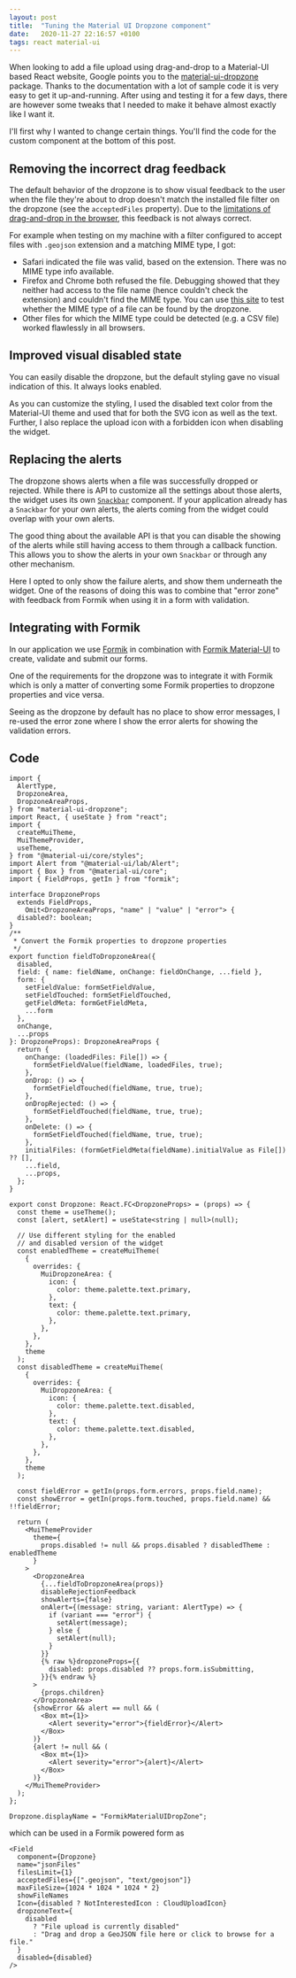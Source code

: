 ```yaml
---
layout: post
title:  "Tuning the Material UI Dropzone component"
date:   2020-11-27 22:16:57 +0100
tags: react material-ui
---
```


When looking to add a file upload using drag-and-drop to a Material-UI based React website, Google points you to the [material-ui-dropzone](https://github.com/Yuvaleros/material-ui-dropzone) package. 
Thanks to the documentation with a lot of sample code it is very easy to get it up-and-running. 
After using and testing it for a few days, there are however some tweaks that I needed to make it behave almost exactly like I want it.

I'll first why I wanted to change certain things. You'll find the code for the custom component at the bottom of this post.

## Removing the incorrect drag feedback

The default behavior of the dropzone is to show visual feedback to the user when the file they're about to drop doesn't match the installed file filter on the dropzone (see the `acceptedFiles` property). Due to the [limitations of drag-and-drop in the browser](https://github.com/react-dropzone/react-dropzone/tree/master/examples/accept#browser-limitations), this feedback is not always correct.

For example when testing on my machine with a filter configured to accept files with `.geojson` extension and a matching MIME type, I got:

- Safari indicated the file was valid, based on the extension. There was no MIME type info available.
- Firefox and Chrome both refused the file. Debugging showed that they neither had access to the file name (hence couldn't check the extension) and couldn't find the MIME type. You can use [this site](https://react-dropzone-mime-tester.netlify.app) to test whether the MIME type of a file can be found by the dropzone.
- Other files for which the MIME type could be detected (e.g. a CSV file) worked flawlessly in all browsers.

## Improved visual disabled state

You can easily disable the dropzone, but the default styling gave no visual indication of this.
It always looks enabled.

As you can customize the styling, I used the disabled text color from the Material-UI theme and used that for both the SVG icon as well as the text.
Further, I also replace the upload icon with a forbidden icon when disabling the widget.

## Replacing the alerts

The dropzone shows alerts when a file was successfully dropped or rejected.
While there is API to customize all the settings about those alerts, the widget uses its own [`Snackbar`](https://material-ui.com/components/snackbars/) component.
If your application already has a `Snackbar` for your own alerts, the alerts coming from the widget could overlap with your own alerts.

The good thing about the available API is that you can disable the showing of the alerts while still having access to them through a callback function. This allows you to show the alerts in your own `Snackbar` or through any other mechanism.

Here I opted to only show the failure alerts, and show them underneath the widget.
One of the reasons of doing this was to combine that "error zone" with feedback from Formik when using it in a form with validation.

## Integrating with Formik

In our application we use [Formik](https://formik.org) in combination with [Formik Material-UI](https://stackworx.github.io/formik-material-ui/) to create, validate and submit our forms.

One of the requirements for the dropzone was to integrate it with Formik which is only a matter of converting some Formik properties to dropzone properties and vice versa.

Seeing as the dropzone by default has no place to show error messages, I re-used the error zone where I show the error alerts for showing the validation errors.

## Code

```tsx
import {
  AlertType,
  DropzoneArea,
  DropzoneAreaProps,
} from "material-ui-dropzone";
import React, { useState } from "react";
import {
  createMuiTheme,
  MuiThemeProvider,
  useTheme,
} from "@material-ui/core/styles";
import Alert from "@material-ui/lab/Alert";
import { Box } from "@material-ui/core";
import { FieldProps, getIn } from "formik";

interface DropzoneProps
  extends FieldProps,
    Omit<DropzoneAreaProps, "name" | "value" | "error"> {
  disabled?: boolean;
}
/**
 * Convert the Formik properties to dropzone properties
 */
export function fieldToDropzoneArea({
  disabled,
  field: { name: fieldName, onChange: fieldOnChange, ...field },
  form: {
    setFieldValue: formSetFieldValue,
    setFieldTouched: formSetFieldTouched,
    getFieldMeta: formGetFieldMeta,
    ...form
  },
  onChange,
  ...props
}: DropzoneProps): DropzoneAreaProps {
  return {
    onChange: (loadedFiles: File[]) => {
      formSetFieldValue(fieldName, loadedFiles, true);
    },
    onDrop: () => {
      formSetFieldTouched(fieldName, true, true);
    },
    onDropRejected: () => {
      formSetFieldTouched(fieldName, true, true);
    },
    onDelete: () => {
      formSetFieldTouched(fieldName, true, true);
    },
    initialFiles: (formGetFieldMeta(fieldName).initialValue as File[]) ?? [],
    ...field,
    ...props,
  };
}

export const Dropzone: React.FC<DropzoneProps> = (props) => {
  const theme = useTheme();
  const [alert, setAlert] = useState<string | null>(null);

  // Use different styling for the enabled
  // and disabled version of the widget
  const enabledTheme = createMuiTheme(
    {
      overrides: {
        MuiDropzoneArea: {
          icon: {
            color: theme.palette.text.primary,
          },
          text: {
            color: theme.palette.text.primary,
          },
        },
      },
    },
    theme
  );
  const disabledTheme = createMuiTheme(
    {
      overrides: {
        MuiDropzoneArea: {
          icon: {
            color: theme.palette.text.disabled,
          },
          text: {
            color: theme.palette.text.disabled,
          },
        },
      },
    },
    theme
  );

  const fieldError = getIn(props.form.errors, props.field.name);
  const showError = getIn(props.form.touched, props.field.name) && !!fieldError;

  return (
    <MuiThemeProvider
      theme={
        props.disabled != null && props.disabled ? disabledTheme : enabledTheme
      }
    >
      <DropzoneArea
        {...fieldToDropzoneArea(props)}
        disableRejectionFeedback
        showAlerts={false}
        onAlert={(message: string, variant: AlertType) => {
          if (variant === "error") {
            setAlert(message);
          } else {
            setAlert(null);
          }
        }}
        {% raw %}dropzoneProps={{
          disabled: props.disabled ?? props.form.isSubmitting,
        }}{% endraw %}
      >
        {props.children}
      </DropzoneArea>
      {showError && alert == null && (
        <Box mt={1}>
          <Alert severity="error">{fieldError}</Alert>
        </Box>
      )}
      {alert != null && (
        <Box mt={1}>
          <Alert severity="error">{alert}</Alert>
        </Box>
      )}
    </MuiThemeProvider>
  );
};

Dropzone.displayName = "FormikMaterialUIDropZone";

```
which can be used in a Formik powered form as 

```tsx
<Field
  component={Dropzone}
  name="jsonFiles"
  filesLimit={1}
  acceptedFiles={[".geojson", "text/geojson"]}
  maxFileSize={1024 * 1024 * 1024 * 2}
  showFileNames
  Icon={disabled ? NotInterestedIcon : CloudUploadIcon}
  dropzoneText={
    disabled
      ? "File upload is currently disabled"
      : "Drag and drop a GeoJSON file here or click to browse for a file."
  }
  disabled={disabled}
/>
```
